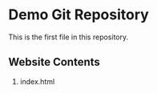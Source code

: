 # Demo Git Repository

This is the first file in this repository.

## Website Contents

1. index.html